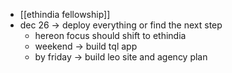 - [[ethindia fellowship]]
- dec 26 -> deploy everything or find the next step
	- hereon focus should shift to ethindia
	- weekend -> build tql app
	- by friday -> build leo site and agency plan